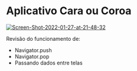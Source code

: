 # Aplicativo Cara ou Coroa

<a href="https://ibb.co/WPbMDjz"><img src="https://i.ibb.co/tx7vZF2/Screen-Shot-2022-01-27-at-21-48-32.png" alt="Screen-Shot-2022-01-27-at-21-48-32" border="0"></a>

Revisão do funcionamento de:
 - Navigator.push
 - Navigator.pop
 - Passando dados entre telas
